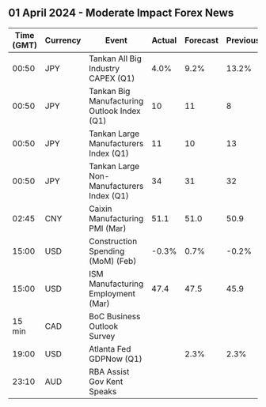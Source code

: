 ## 01 April 2024 - Moderate Impact Forex News

| Time (GMT) | Currency | Event | Actual | Forecast | Previous |
|------|----------|-------|--------|----------|----------|
| 00:50 | JPY | Tankan All Big Industry CAPEX (Q1) | 4.0% | 9.2% | 13.2% |
| 00:50 | JPY | Tankan Big Manufacturing Outlook Index (Q1) | 10 | 11 | 8 |
| 00:50 | JPY | Tankan Large Manufacturers Index (Q1) | 11 | 10 | 13 |
| 00:50 | JPY | Tankan Large Non-Manufacturers Index (Q1) | 34 | 31 | 32 |
| 02:45 | CNY | Caixin Manufacturing PMI (Mar) | 51.1 | 51.0 | 50.9 |
| 15:00 | USD | Construction Spending (MoM) (Feb) | -0.3% | 0.7% | -0.2% |
| 15:00 | USD | ISM Manufacturing Employment (Mar) | 47.4 | 47.5 | 45.9 |
| 15 min | CAD | BoC Business Outlook Survey |  |  |  |
| 19:00 | USD | Atlanta Fed GDPNow (Q1) |  | 2.3% | 2.3% |
| 23:10 | AUD | RBA Assist Gov Kent Speaks |  |  |  |
